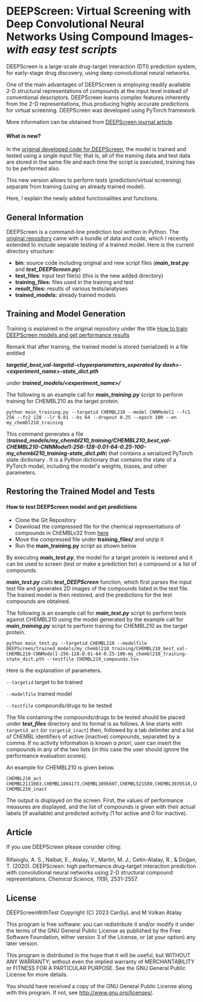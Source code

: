 # DEEPScreen: Virtual Screening with Deep Convolutional Neural Networks Using Compound Images-*with easy test scripts*

DEEPScreen is a large-scale drug-target interaction (DTI) prediction system, for early-stage drug discovery, using deep convolutional neural networks. 

One of the main advantages of DEEPScreen is employing readily  available 2-D structural representations of compounds at the input level instead of conventional descriptors. DEEPScreen learns complex features inherently from the 2-D representations, thus producing highly accurate predictions for virtual screening. DEEPScreen was developed using PyTorch framework.

More information can be obtained from [DEEPScreen journal article](https://doi.org/10.1039/C9SC03414E).

#### What is new?

In the [original developed code for DEEPScreen](https://github.com/cansyl/DEEPScreen), the model is trained and tested using a single input file; that is, all of the training data and test data are stored in the same file and each time the script is executed, training has to be performed also. 

This new version allows to perform tests (prediction/virtual screening) separate from training (using an already trained model).  

Here, I explain the newly added functionalities and functions. 

## General Information

DEEPScreen is a command-line prediction tool written in Python. The [original repository](https://github.com/cansyl/DEEPScreen) came with a bundle of data and code, which I recently extended to include separate testing of a trained model. Here is the current directory structure: 

- **bin**: source code including original and new script files (***main_test.py*** and ***test_DEEPScreen.py***)
- **test_files**: input test file(s) (this is the new added directory)
- **training_files:** files used in the training and test 
- **result_files:** results of various tests/analyses
- **trained_models:** already trained models 

## Training and Model Generation 

Training is explained in the original repository under the title [How to train DEEPScreen models and get performance results](https://github.com/cansyl/DEEPScreen#how-to-train-deepscreen-models-and-get-performance-results)

Remark that after training, the trained model is stored (serialized) in a file entitled 

***targetid_best_val-targetid-<hyperparameters_seperated by dash>-<experiment_name>-state_dict.pth***

under ***trained_models/<experiment_name>/***

The following is an example call for ***main_training.py*** script to perform training for CHEMBL210 as the target protein.

```
python main_training.py --targetid CHEMBL210 --model CNNModel1 --fc1 256 --fc2 128 --lr 0.01 --bs 64 --dropout 0.25 --epoch 100 --en my_chembl210_training
```

This command generates a file (***trained_models/my_chembl210_training/CHEMBL210_best_val-CHEMBL210-CNNModel1-256-128-0.01-64-0.25-100-my_chembl210_training-state_dict.pth***) that contains a serialized PyTorch state dictionary . It is a Python dictionary that contains the state of a PyTorch model, including the model's weights, biases, and other parameters.

## Restoring the Trained Model and Tests

 #### How to test DEEPScreen model and get predictions 

- Clone the Git Repository
- Download the compressed file for the chemical representations of compounds in ChEMBLv32 from  [here](https://www.dropbox.com/sh/as18uxmctnf39kc/AADUqZX3XAiQRU6UVp3SsBRXa?dl=0)
- Move the compressed file under **training_files/** and unzip it
- Run the **main_training.py** script as shown below

By executing ***main_test.py***, the model for a target protein is restored and it can be used to screen (test or make a prediction for) a compound or a list of compounds.

***main_test.py*** calls ***test_DEEPScreen*** function, which first parses the input test file and generates 2D images of the compounds listed in the test file. The trained model is then restored, and the predictions for the test compounds are obtained.

The following is an example call for ***main_test.py*** script to perform tests against CHEMBL210 using the model generated by the example call for ***main_training.py*** script to perform training for CHEMBL210 as the target protein.

```
python main_test.py --targetid CHEMBL210 --modelfile DEEPScreen/trained_models/my_chembl210_training/CHEMBL210_best_val-CHEMBL210-CNNModel1-256-128-0.01-64-0.25-100-my_chembl210_training-state_dict.pth --testfile CHEMBL210_compounds.tsv
```

Here is the explanation of parameters.

`--targetid` target to be trained 

`--modelfile`  trained model

`--testfile`   compounds/drugs to be tested

The file containing the compounds/drugs to be tested should be placed under ***test_files*** directory and its format is as follows. 
A line starts with `targetid_act` (or `targetid_inact`) then, followed by a tab delimiter and a list of ChEMBL identifiers of active (inactive) compounds, separated by a comma. If no activity information is known *a priori*, user can insert the compounds in any of the two lists (in this case the user should ignore the performance evaluation scores).  

An example for CHEMBL210 is given below.

```
CHEMBL210_act	CHEMBL2111083,CHEMBL1084173,CHEMBL1095607,CHEMBL521589,CHEMBL3039518,CHEMBL1240967,CHEMBL1291,CHEMBL1290,CHEMBL471,CHEMBL27810,CHEMBL4297483,CHEMBL1095777,CHEMBL1002,CHEMBL926,CHEMBL605846,CHEMBL1363,CHEMBL1198857,CHEMBL649,CHEMBL1201295,CHEMBL714,CHEMBL1094785,CHEMBL776,CHEMBL160519,CHEMBL88055,CHEMBL1094966,CHEMBL2012520,CHEMBL546,CHEMBL1201237,CHEMBL1201273,CHEMBL83063,CHEMBL1760,CHEMBL49080,CHEMBL1197051,CHEMBL434394,CHEMBL768,CHEMBL27193,CHEMBL16476,CHEMBL1201213,CHEMBL500,CHEMBL32800,CHEMBL1263,CHEMBL499,CHEMBL1159717,CHEMBL321582,CHEMBL631,CHEMBL27,CHEMBL1940832,CHEMBL3039530,CHEMBL1256786
CHEMBL210_inact
```

The output is displayed on the screen. First, the values of performance measures are displayed, and the list of compounds is given with their actual labels (if available) and predicted activity (1 for active and 0 for inactive). 

## Article

If you use DEEPScreen please consider citing:
<br></br>
Rifaioglu, A. S., Nalbat, E., Atalay, V., Martin, M. J., Cetin-Atalay, R., & Doğan, T. (2020). DEEPScreen: high performance drug–target interaction prediction with convolutional neural networks using 2-D structural compound representations. *Chemical Science, 11*(9), 2531-2557.

## License

DEEPScreenWithTest
    Copyright (C) 2023 CanSyL and M Volkan Atalay

This program is free software: you can redistribute it and/or modify it under the terms of the GNU General Public License as published by the Free Software Foundation, either version 3 of the License, or (at your option) any later version.

This program is distributed in the hope that it will be useful, but WITHOUT ANY WARRANTY; without even the implied warranty of MERCHANTABILITY or FITNESS FOR A PARTICULAR PURPOSE. See the GNU General Public License for more details.

You should have received a copy of the GNU General Public License along with this program.  If not, see <http://www.gnu.org/licenses/>.

